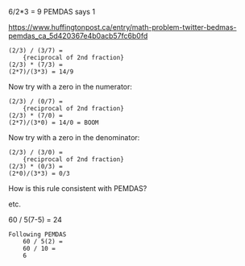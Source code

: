 6/2*3 = 9
    PEMDAS says 1

https://www.huffingtonpost.ca/entry/math-problem-twitter-bedmas-pemdas_ca_5d420367e4b0acb57fc6b0fd

    (2/3) / (3/7) =
        {reciprocal of 2nd fraction}
    (2/3) * (7/3) =
    (2*7)/(3*3) = 14/9

Now try with a zero in the numerator:

    (2/3) / (0/7) =
        {reciprocal of 2nd fraction}
    (2/3) * (7/0) =
    (2*7)/(3*0) = 14/0 = BOOM

Now try with a zero in the denominator:

    (2/3) / (3/0) =
        {reciprocal of 2nd fraction}
    (2/3) * (0/3) =
    (2*0)/(3*3) = 0/3

How is this rule consistent with PEMDAS?

etc.

60 / 5(7-5) = 24

    Following PEMDAS
        60 / 5(2) =
        60 / 10 =
        6
